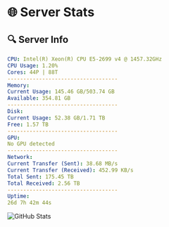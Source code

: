 # 🌐 Server Stats
## 🔍 Server Info
```yaml
CPU: Intel(R) Xeon(R) CPU E5-2699 v4 @ 1457.32GHz
CPU Usage: 1.20%
Cores: 44P | 88T
-----------------------------------
Memory:
Current Usage: 145.46 GB/503.74 GB
Available: 354.81 GB
-----------------------------------
Disk:
Current Usage: 52.38 GB/1.71 TB
Free: 1.57 TB
-----------------------------------
GPU:
No GPU detected
-----------------------------------
Network:
Current Transfer (Sent): 38.68 MB/s
Current Transfer (Received): 452.99 KB/s
Total Sent: 175.45 TB
Total Received: 2.56 TB
-----------------------------------
Uptime:
26d 7h 42m 44s
```
![GitHub Stats](https://img.shields.io/badge/Updated-2025-03-06_06:26:02-blue)